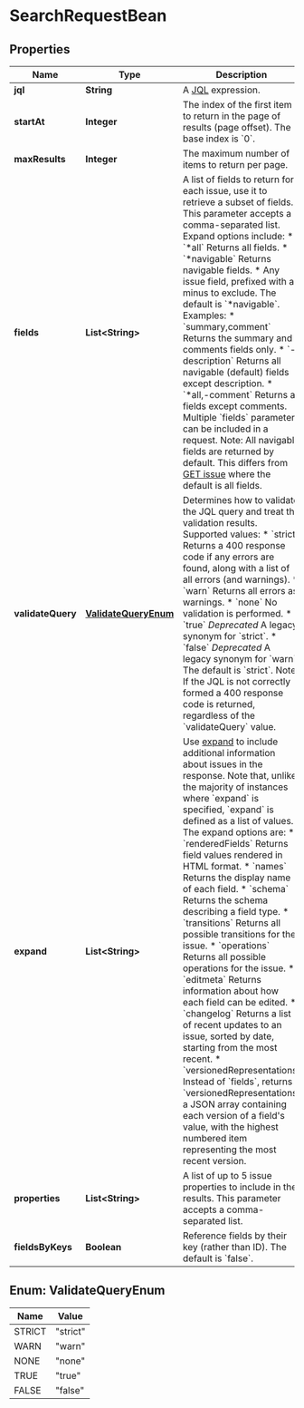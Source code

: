 

# SearchRequestBean


## Properties

Name | Type | Description | Notes
------------ | ------------- | ------------- | -------------
**jql** | **String** | A [JQL](https://confluence.atlassian.com/x/egORLQ) expression. |  [optional]
**startAt** | **Integer** | The index of the first item to return in the page of results (page offset). The base index is &#x60;0&#x60;. |  [optional]
**maxResults** | **Integer** | The maximum number of items to return per page. |  [optional]
**fields** | **List&lt;String&gt;** | A list of fields to return for each issue, use it to retrieve a subset of fields. This parameter accepts a comma-separated list. Expand options include:   *  &#x60;*all&#x60; Returns all fields.  *  &#x60;*navigable&#x60; Returns navigable fields.  *  Any issue field, prefixed with a minus to exclude.  The default is &#x60;*navigable&#x60;.  Examples:   *  &#x60;summary,comment&#x60; Returns the summary and comments fields only.  *  &#x60;-description&#x60; Returns all navigable (default) fields except description.  *  &#x60;*all,-comment&#x60; Returns all fields except comments.  Multiple &#x60;fields&#x60; parameters can be included in a request.  Note: All navigable fields are returned by default. This differs from [GET issue](#api-rest-api-2-issue-issueIdOrKey-get) where the default is all fields. |  [optional]
**validateQuery** | [**ValidateQueryEnum**](#ValidateQueryEnum) | Determines how to validate the JQL query and treat the validation results. Supported values:   *  &#x60;strict&#x60; Returns a 400 response code if any errors are found, along with a list of all errors (and warnings).  *  &#x60;warn&#x60; Returns all errors as warnings.  *  &#x60;none&#x60; No validation is performed.  *  &#x60;true&#x60; *Deprecated* A legacy synonym for &#x60;strict&#x60;.  *  &#x60;false&#x60; *Deprecated* A legacy synonym for &#x60;warn&#x60;.  The default is &#x60;strict&#x60;.  Note: If the JQL is not correctly formed a 400 response code is returned, regardless of the &#x60;validateQuery&#x60; value. |  [optional]
**expand** | **List&lt;String&gt;** | Use [expand](em&gt;#expansion) to include additional information about issues in the response. Note that, unlike the majority of instances where &#x60;expand&#x60; is specified, &#x60;expand&#x60; is defined as a list of values. The expand options are:   *  &#x60;renderedFields&#x60; Returns field values rendered in HTML format.  *  &#x60;names&#x60; Returns the display name of each field.  *  &#x60;schema&#x60; Returns the schema describing a field type.  *  &#x60;transitions&#x60; Returns all possible transitions for the issue.  *  &#x60;operations&#x60; Returns all possible operations for the issue.  *  &#x60;editmeta&#x60; Returns information about how each field can be edited.  *  &#x60;changelog&#x60; Returns a list of recent updates to an issue, sorted by date, starting from the most recent.  *  &#x60;versionedRepresentations&#x60; Instead of &#x60;fields&#x60;, returns &#x60;versionedRepresentations&#x60; a JSON array containing each version of a field&#39;s value, with the highest numbered item representing the most recent version. |  [optional]
**properties** | **List&lt;String&gt;** | A list of up to 5 issue properties to include in the results. This parameter accepts a comma-separated list. |  [optional]
**fieldsByKeys** | **Boolean** | Reference fields by their key (rather than ID). The default is &#x60;false&#x60;. |  [optional]



## Enum: ValidateQueryEnum

Name | Value
---- | -----
STRICT | &quot;strict&quot;
WARN | &quot;warn&quot;
NONE | &quot;none&quot;
TRUE | &quot;true&quot;
FALSE | &quot;false&quot;



